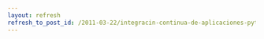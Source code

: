 ```yaml
---
layout: refresh
refresh_to_post_id: /2011-03-22/integracin-continua-de-aplicaciones-python-con-hudson-jenkins.html
---
```

